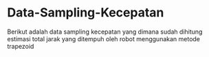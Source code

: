# Data-Sampling-Kecepatan
Berikut adalah data sampling kecepatan yang dimana sudah dihitung estimasi total jarak yang ditempuh oleh robot menggunakan metode trapezoid
